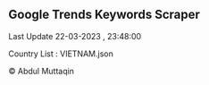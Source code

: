 

## Google Trends Keywords Scraper 
 
Last Update 22-03-2023 , 23:48:00

Country List :
VIETNAM.json



© Abdul Muttaqin 
